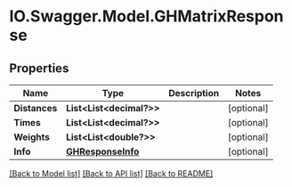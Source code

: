# IO.Swagger.Model.GHMatrixResponse
## Properties

Name | Type | Description | Notes
------------ | ------------- | ------------- | -------------
**Distances** | **List&lt;List&lt;decimal?&gt;&gt;** |  | [optional] 
**Times** | **List&lt;List&lt;decimal?&gt;&gt;** |  | [optional] 
**Weights** | **List&lt;List&lt;double?&gt;&gt;** |  | [optional] 
**Info** | [**GHResponseInfo**](GHResponseInfo.md) |  | [optional] 

[[Back to Model list]](../README.md#documentation-for-models) [[Back to API list]](../README.md#documentation-for-api-endpoints) [[Back to README]](../README.md)

